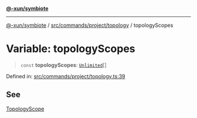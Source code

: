 [**@-xun/symbiote**](../../../../../README.md)

***

[@-xun/symbiote](../../../../../README.md) / [src/commands/project/topology](../README.md) / topologyScopes

# Variable: topologyScopes

> `const` **topologyScopes**: [`Unlimited`](../../../../configure/enumerations/UnlimitedGlobalScope.md#unlimited)[]

Defined in: [src/commands/project/topology.ts:39](https://github.com/Xunnamius/symbiote/blob/1c36264a9ee1bf4cdf92c895c1434941f105e56c/src/commands/project/topology.ts#L39)

## See

[TopologyScope](../../../../configure/enumerations/UnlimitedGlobalScope.md)
